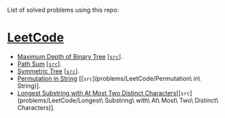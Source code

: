 List of solved problems using this repo:
# [LeetCode](https://leetcode.com/saulmtzv)
- [Maximum Depth of Binary Tree](https://leetcode.com/problems/maximum-depth-of-binary-tree) [[`src`](problems/LeetCode/Maximum%20Depth%20of%20Binary%20Tree)].
- [Path Sum](https://leetcode.com/problems/path-sum) [[`src`](problems/LeetCode/Path%20Sum)].
- [Symmetric Tree](https://leetcode.com/problems/symmetric-tree) [[`src`](problems/LeetCode/Symmetric%20Tree)].
- [Permutation in String](https://leetcode.com/problems/permutation-in-string/) [[`src`](problems/LeetCode/Permutation\ in\ String)].
- [Longest Substring with At Most Two Distinct Characters](https://leetcode.com/problems/longest-substring-with-at-most-two-distinct-characters)[[`src`](problems/LeetCode/Longest\ Substring\ with\ At\ Most\ Two\ Distinct\ Characters)].
